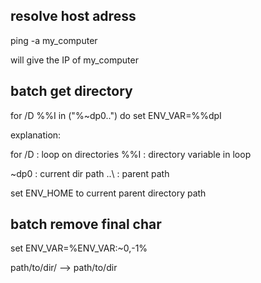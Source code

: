 ## resolve host adress

ping -a my_computer

will give the IP of my_computer

## batch get directory

for /D %%I in ("%~dp0..\") do set ENV_VAR=%%dpI

explanation:

for /D : loop on directories
%%I : directory variable in loop

~dp0 : current dir path
..\ : parent path

set ENV_HOME to current parent directory path

## batch remove final char

set ENV_VAR=%ENV_VAR:~0,-1%

path/to/dir/ --> path/to/dir

##

##

##

##

##

##

##

##
